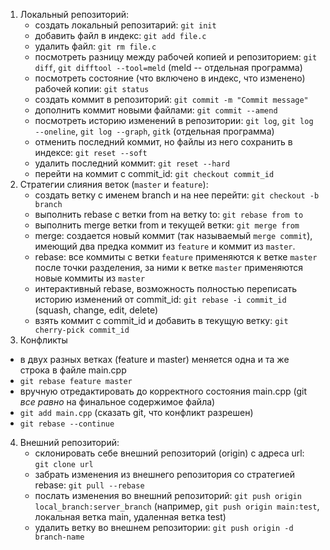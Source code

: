 1. Локальный репозиторий:
	* создать локальный репозитарий: `git init`
	* добавить файл в индекс: `git add file.c`
	* удалить файл: `git rm file.c`
	* посмотреть разницу между рабочей копией и репозиторием: `git diff`, `git difftool --tool=meld` (meld -- отдельная программа)
	* посмотреть состояние (что включено в индекс, что изменено) рабочей копии: `git status`
	* создать коммит в репозиторий: `git commit -m "Commit message"`
	* дополнить коммит новыми файлами: `git commit --amend`
	* посмотреть историю изменений в репозитории: `git log`, `git log --oneline`, `git log --graph`, `gitk` (отдельная программа)
	* отменить последний коммит, но файлы из него сохранить в индексе: `git reset --soft`
	* удалить последний коммит: `git reset --hard`
	* перейти на коммит с commit_id: `git checkout commit_id`
2. Стратегии слияния веток (`master` и `feature`):
	* создать ветку с именем branch и на нее перейти: `git checkout -b branch`
	* выполнить rebase с ветки from на ветку to: `git rebase from to`
	* выполнить merge ветки from и текущей ветки: `git merge from`
	* merge: создается новый коммит (так называемый `merge commit`), имеющий два предка коммит из `feature` и коммит из `master`.
	* rebase: все коммиты с ветки `feature` применяются к ветке `master` после точки разделения, за ними к ветке `master` применяются новые коммиты  из `master`
	* интерактивный rebase, возможность полностью переписать историю изменений от commit_id: `git rebase -i commit_id` (squash, change, edit, delete)
	* взять коммит с commit_id и добавить в текущую ветку: `git cherry-pick commit_id`
3.	Конфликты
   * в двух разных ветках (feature и master) меняется одна и та же строка в файле main.cpp
   * `git rebase feature master`
   * вручную отредактировать до корректного состояния main.cpp (git _все равно_ на финальное содержимое файла)
   * `git add main.cpp` (сказать git, что конфликт разрешен)
   * `git rebase --continue`
4. Внешний репозиторий:
	* склонировать себе внешний репозиторий (origin) с адреса url: `git clone url`
	* забрать изменения из внешнего репозитория со стратегией rebase: `git pull --rebase`
	* послать изменения во внешний  репозиторий: `git push origin local_branch:server_branch` (например, `git push origin main:test`, локальная ветка main, удаленная ветка test)
	* удалить ветку во внешнем репозитории: `git push origin -d branch-name`
